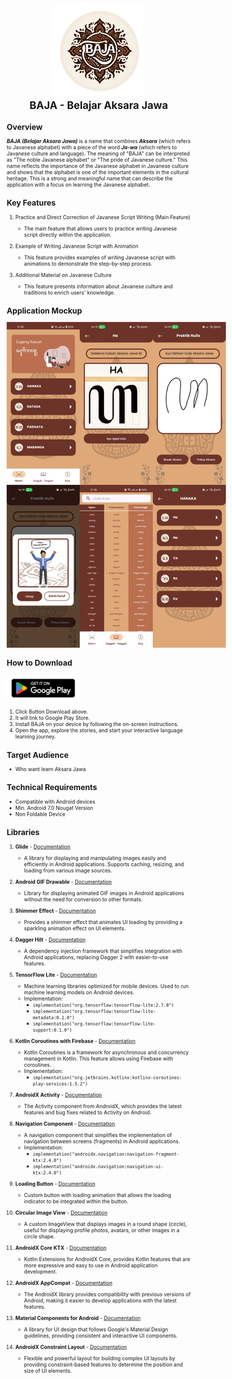 <h1 align="center">
  <img src="https://github.com/ardenaAfif/BAJA-Belajar_Aksara_Jawa/blob/main/images/Baja_Logo-removebg-preview.png" width="250">
  <br>
BAJA - Belajar Aksara Jawa
</h1>

## Overview
**_BAJA (Belajar Aksara Jawa)_** is a name that combines **_Aksara_** (which refers to Javanese alphabet) with a piece of the word **_Ja-wa_** (which refers to Javanese culture and language). The meaning of "BAJA" can be interpreted as "The noble Javanese alphabet" or "The pride of Javanese culture." This name reflects the importance of the Javanese alphabet in Javanese culture and shows that the alphabet is one of the important elements in the cultural heritage. This is a strong and meaningful name that can describe the application with a focus on learning the Javanese alphabet.

## Key Features
1. Practice and Direct Correction of Javanese Script Writing (Main Feature)
   - The main feature that allows users to practice writing Javanese script directly within the application.

2. Example of Writing Javanese Script with Animation
   - This feature provides examples of writing Javanese script with animations to demonstrate the step-by-step process.

3. Additional Material on Javanese Culture
   - This feature presents information about Javanese culture and traditions to enrich users' knowledge.

## Application Mockup
<div style="display: flex; justify-content: space-between;">
    <img src="https://github.com/ardenaAfif/BAJA-Belajar_Aksara_Jawa/blob/main/images/home.jpg" width="200">
    <img src="https://github.com/ardenaAfif/BAJA-Belajar_Aksara_Jawa/blob/main/images/contoh.jpg" width="200">
    <img src="https://github.com/ardenaAfif/BAJA-Belajar_Aksara_Jawa/blob/main/images/praktek.jpg" width="200">
</div>

<div style="display: flex; justify-content: space-between;">
    <img src="https://github.com/ardenaAfif/BAJA-Belajar_Aksara_Jawa/blob/main/images/bener.jpg" width="200">
    <img src="https://github.com/ardenaAfif/BAJA-Belajar_Aksara_Jawa/blob/main/images/materi_liyane.jpg" width="200">
    <img src="https://github.com/ardenaAfif/BAJA-Belajar_Aksara_Jawa/blob/main/images/subMateri.jpg" width="200">
</div>



## How to Download
<a href="https://play.google.com/store/apps/details?id=com.tama.amoled.baja" target="_blank">
  <img src="https://github.com/ardenaAfif/BAJA-Belajar_Aksara_Jawa/blob/main/images/google-play-badge.png" alt="Logo Play Store" width="200">
</a>

1. Click Button Download above.
2. It will link to Google Play Store.
3. Install BAJA on your device by following the on-screen instructions.
4. Open the app, explore the stories, and start your interactive language learning journey.

## Target Audience
- Who want learn Aksara Jawa

## Technical Requirements
- Compatible with Android devices
- Min. Android 7.0 Nougat Version
- Non Foldable Device

## Libraries

1. **Glide** - [Documentation](https://github.com/bumptech/glide)
   - A library for displaying and manipulating images easily and efficiently in Android applications. Supports caching, resizing, and loading from various image sources.

2. **Android GIF Drawable** - [Documentation](https://github.com/koral--/android-gif-drawable)
   - Library for displaying animated GIF images in Android applications without the need for conversion to other formats.

3. **Shimmer Effect** - [Documentation](https://github.com/facebook/shimmer-android)
   - Provides a shimmer effect that animates UI loading by providing a sparkling animation effect on UI elements.

4. **Dagger Hilt** - [Documentation](https://developer.android.com/training/dependency-injection/hilt-android)
   - A dependency injection framework that simplifies integration with Android applications, replacing Dagger 2 with easier-to-use features.

5. **TensorFlow Lite** - [Documentation](https://www.tensorflow.org/lite)
   - Machine learning libraries optimized for mobile devices. Used to run machine learning models on Android devices.
   - Implementation:
     - `implementation("org.tensorflow:tensorflow-lite:2.7.0")`
     - `implementation("org.tensorflow:tensorflow-lite-metadata:0.1.0")`
     - `implementation("org.tensorflow:tensorflow-lite-support:0.1.0")`

6. **Kotlin Coroutines with Firebase** - [Documentation](https://github.com/Kotlin/kotlinx.coroutines)
   - Kotlin Coroutines is a framework for asynchronous and concurrency management in Kotlin. This feature allows using Firebase with coroutines.
   - Implementation:
     - `implementation("org.jetbrains.kotlinx:kotlinx-coroutines-play-services:1.5.2")`

7. **AndroidX Activity** - [Documentation](https://developer.android.com/jetpack/androidx/releases/activity)
   - The Activity component from AndroidX, which provides the latest features and bug fixes related to Activity on Android.

8. **Navigation Component** - [Documentation](https://developer.android.com/guide/navigation)
   - A navigation component that simplifies the implementation of navigation between screens (fragments) in Android applications.
   - Implementation:
     - `implementation("androidx.navigation:navigation-fragment-ktx:2.4.0")`
     - `implementation("androidx.navigation:navigation-ui-ktx:2.4.0")`

9. **Loading Button** - [Documentation](https://github.com/leandroBorgesFerreira/LoadingButtonAndroid)
   - Custom button with loading animation that allows the loading indicator to be integrated within the button.

10. **Circular Image View** - [Documentation](https://github.com/hdodenhof/CircleImageView)
    - A custom ImageView that displays images in a round shape (circle), useful for displaying profile photos, avatars, or other images in a circle shape.

11. **AndroidX Core KTX** - [Documentation](https://developer.android.com/kotlin/ktx)
    - Kotlin Extensions for AndroidX Core, provides Kotlin features that are more expressive and easy to use in Android application development.

12. **AndroidX AppCompat** - [Documentation](https://developer.android.com/jetpack/androidx/releases/appcompat)
    - The AndroidX library provides compatibility with previous versions of Android, making it easier to develop applications with the latest features.

13. **Material Components for Android** - [Documentation](https://github.com/material-components/material-components-android)
    - A library for UI design that follows Google's Material Design guidelines, providing consistent and interactive UI components.
    
14. **AndroidX Constraint Layout** - [Documentation](https://developer.android.com/reference/androidx/constraintlayout/widget/ConstraintLayout)
    - Flexible and powerful layout for building complex UI layouts by providing constraint-based features to determine the position and size of UI elements.
